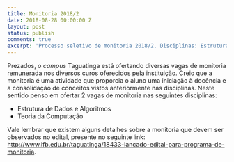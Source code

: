 ```yaml
---
title: Monitoria 2018/2
date: 2018-08-28 00:00:00 Z
layout: post
status: publish
comments: true
excerpt: 'Processo seletivo de monitoria 2018/2. Disciplinas: Estruturas de Dados e Algoritmos e Teoria da Computação.'
---
```


Prezados, o _campus_ Taguatinga está ofertando diversas vagas de monitoria remunerada nos diversos curos oferecidos pela instituição. Creio que a monitoria é uma atividade que proporcia o aluno uma iniciação à docência e a consolidação de conceitos vistos anteriormente nas disciplinas.
Neste sentido penso em ofertar 2 vagas de monitoria nas seguintes disciplinas:

* Estrutura de Dados e Algoritmos
* Teoria da Computação

Vale lembrar que existem alguns detalhes sobre a monitoria que devem ser observados no edital, presente no seguinte link: http://www.ifb.edu.br/taguatinga/18433-lancado-edital-para-programa-de-monitoria.

